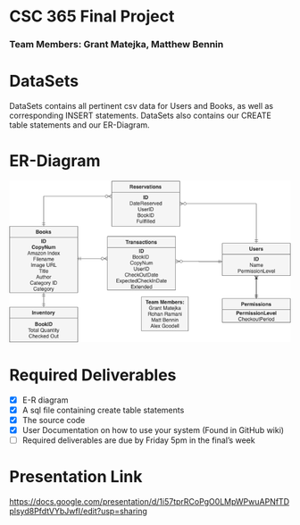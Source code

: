 # CSC 365 Final Project
### Team Members: Grant Matejka, Matthew Bennin

# DataSets
DataSets contains all pertinent csv data for Users and Books, as well as corresponding INSERT statements.
DataSets also contains our CREATE table statements and our ER-Diagram.

# ER-Diagram
![Er-Diagram](/DataSets/ER-Diagram/ER-Diagram.png)


# Required Deliverables
- [x] E-R diagram
- [x] A sql file containing create table statements
- [x] The source code
- [x] User Documentation on how to use your system (Found in GitHub wiki)
- [ ] Required deliverables are due by Friday 5pm in the final’s week

# Presentation Link
https://docs.google.com/presentation/d/1i57tprRCoPgO0LMpWPwuAPNfTDplsyd8PfdtVYbJwfI/edit?usp=sharing
